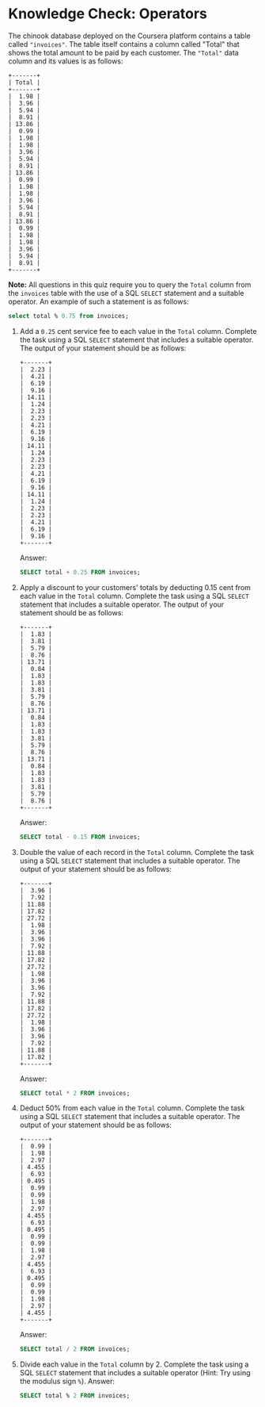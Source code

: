 # Knowledge Check: Operators

The chinook database deployed on the Coursera platform contains a table called `"invoices"`. The table itself contains a column called "Total" that shows the total amount to be paid by each customer. The `"Total"` data column and its values is as follows:
```
+-------+
| Total |
+-------+
|  1.98 |
|  3.96 |
|  5.94 |
|  8.91 |
| 13.86 |
|  0.99 |
|  1.98 |
|  1.98 |
|  3.96 |
|  5.94 |
|  8.91 |
| 13.86 |
|  0.99 |
|  1.98 |
|  1.98 |
|  3.96 |
|  5.94 |
|  8.91 |
| 13.86 |
|  0.99 |
|  1.98 |
|  1.98 |
|  3.96 |
|  5.94 |
|  8.91 |
+-------+
```

__Note:__ All questions in this quiz require you to query the `Total` column from the `invoices` table with the use of a SQL `SELECT` statement and a suitable operator. An example of such a statement is as follows:
```sql
select total % 0.75 from invoices;
```

1. Add a `0.25` cent service fee to each value in the `Total` column. Complete the task using a SQL `SELECT` statement that includes a suitable operator. The output of your statement should be as follows:
    ```
    +-------+
    |  2.23 |
    |  4.21 |
    |  6.19 |
    |  9.16 |
    | 14.11 |
    |  1.24 |
    |  2.23 |
    |  2.23 |
    |  4.21 |
    |  6.19 |
    |  9.16 |
    | 14.11 |
    |  1.24 |
    |  2.23 |
    |  2.23 |
    |  4.21 |
    |  6.19 |
    |  9.16 |
    | 14.11 |
    |  1.24 |
    |  2.23 |
    |  2.23 |
    |  4.21 |
    |  6.19 |
    |  9.16 |
    +-------+
    ```

    Answer:
    ```sql
    SELECT total + 0.25 FROM invoices;
    ```

2. Apply a discount to your customers' totals by deducting 0.15 cent from each value in the `Total` column. Complete the task using a SQL `SELECT` statement that includes a suitable operator. The output of your statement should be as follows:
    ```
    +-------+
    |  1.83 |
    |  3.81 |
    |  5.79 |
    |  8.76 |
    | 13.71 |
    |  0.84 |
    |  1.83 |
    |  1.83 |
    |  3.81 |
    |  5.79 |
    |  8.76 |
    | 13.71 |
    |  0.84 |
    |  1.83 |
    |  1.83 |
    |  3.81 |
    |  5.79 |
    |  8.76 |
    | 13.71 |
    |  0.84 |
    |  1.83 |
    |  1.83 |
    |  3.81 |
    |  5.79 |
    |  8.76 |
    +-------+
    ```

    Answer:
    ```sql
    SELECT total - 0.15 FROM invoices;
    ```

3. Double the value of each record in the `Total` column. Complete the task using a SQL `SELECT` statement that includes a suitable operator. The output of your statement should be as follows:
    ```
    +-------+
    |  3.96 |
    |  7.92 |
    | 11.88 |
    | 17.82 |
    | 27.72 |
    |  1.98 |
    |  3.96 |
    |  3.96 |
    |  7.92 |
    | 11.88 |
    | 17.82 |
    | 27.72 |
    |  1.98 |
    |  3.96 |
    |  3.96 |
    |  7.92 |
    | 11.88 |
    | 17.82 |
    | 27.72 |
    |  1.98 |
    |  3.96 |
    |  3.96 |
    |  7.92 |
    | 11.88 |
    | 17.82 |
    +-------+
    ```

    Answer:
    ```sql
    SELECT total * 2 FROM invoices;
    ```

4. Deduct 50% from each value in the `Total` column. Complete the task using a SQL `SELECT` statement that includes a suitable operator. The output of your statement should be as follows:
    ```
    +-------+
    |  0.99 |
    |  1.98 |
    |  2.97 |
    | 4.455 |
    |  6.93 |
    | 0.495 |
    |  0.99 |
    |  0.99 |
    |  1.98 |
    |  2.97 |
    | 4.455 |
    |  6.93 |
    | 0.495 |
    |  0.99 |
    |  0.99 |
    |  1.98 |
    |  2.97 |
    | 4.455 |
    |  6.93 |
    | 0.495 |
    |  0.99 |
    |  0.99 |
    |  1.98 |
    |  2.97 |
    | 4.455 |
    +-------+
    ```

    Answer:
    ```sql
    SELECT total / 2 FROM invoices;
    ```

5. Divide each value in the `Total` column by 2. Complete the task using a SQL `SELECT` statement that includes a suitable operator (Hint: Try using the modulus sign `%`).
    Answer:
    ```sql
    SELECT total % 2 FROM invoices;
    ```